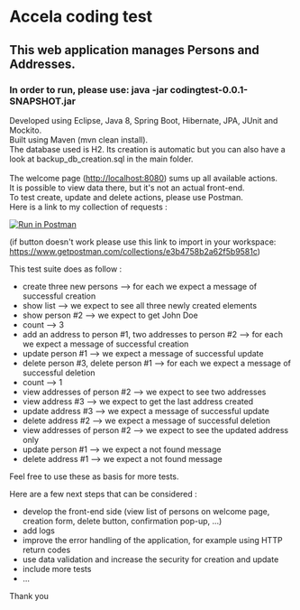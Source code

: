 <h1>Accela coding test</h1>

<h2>This web application manages Persons and Addresses.</h2>

<h3>In order to run, please use: java -jar codingtest-0.0.1-SNAPSHOT.jar</h3>

Developed using Eclipse, Java 8, Spring Boot, Hibernate, JPA, JUnit and Mockito.
<br>
Built using Maven (mvn clean install).
<br>
The database used is H2. Its creation is automatic but you can also have a look at backup_db_creation.sql in the main folder.
<br>
<br>
The welcome page (<a href="http://localhost:8080">http://localhost:8080</a>) sums up all available actions.
<br>
It is possible to view data there, but it's not an actual front-end.
<br>
To test create, update and delete actions, please use Postman.
<br>
Here is a link to my collection of requests :

[![Run in Postman](https://run.pstmn.io/button.svg)](https://god.postman.co/run-collection/7e3c7de484ca6b097dab)

(if button doesn't work please use this link to import in your workspace: <a href="https://www.getpostman.com/collections/e3b4758b2a62f5b9581c">https://www.getpostman.com/collections/e3b4758b2a62f5b9581c</a>)

This test suite does as follow :
- create three new persons --> for each we expect a message of successful creation
- show list --> we expect to see all three newly created elements
- show person #2 --> we expect to get John Doe
- count --> 3
- add an address to person #1, two addresses to person #2 --> for each we expect a message of successful creation
- update person #1 --> we expect a message of successful update
- delete person #3, delete person #1 --> for each we expect a message of successful deletion
- count --> 1
- view addresses of person #2 --> we expect to see two addresses
- view address #3 --> we expect to get the last address created
- update address #3 --> we expect a message of successful update
- delete address #2 --> we expect a message of successful deletion
- view addresses of person #2 --> we expect to see the updated address only
- update person #1 --> we expect a not found message
- delete address #1 --> we expect a not found message

Feel free to use these as basis for more tests.

Here are a few next steps that can be considered :
- develop the front-end side (view list of persons on welcome page, creation form, delete button, confirmation pop-up, ...)
- add logs
- improve the error handling of the application, for example using HTTP return codes
- use data validation and increase the security for creation and update
- include more tests
- ...

Thank you
